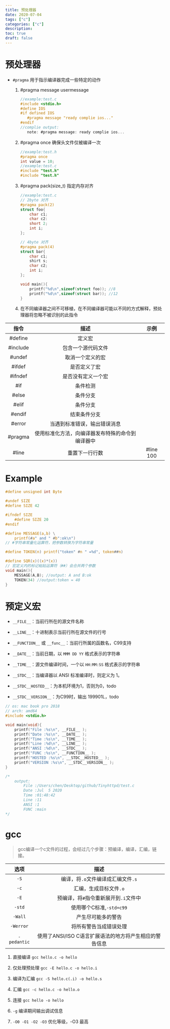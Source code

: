 ```yaml
---
title: 预处理器
date: 2020-07-04
tags: ["c"]
categories: ["c"]
description: 
toc: true
draft: false
---
```


# 预处理器

+ `#pragma` 用于指示编译器完成一些特定的动作

    1. #pragma message usermessage
         ```c
        //example:test.c
        #include <stdio.h>
        #define IOS
        #if defined IOS
            #pragma message "ready complie ios..."
        #endif
        //complie output:
            note: #pragma message: ready complie ios...
        ```

    2. #pragma once 确保头文件仅被编译一次
        ```c
        //example:test.h
        #pragma once
        int value = 10;
        //example:test.c
        #include "test.h"
        #include "test.h"
        ```

    3. #pragma pack(size_t) 指定内存对齐
        ```c
        //example:test.c
        // 2byte 对齐
        #pragma pack(2)
        struct foo{
            char c1;
            char c2:
            short 2;
            int i;
        };

        // 4byte 对齐
        #pragma pack(4)
        struct bar{
            char c1;
            shirt s;
            char c2;
            int i;
        };

        void main(){
            printf("%d\n",sizeof(struct foo)); //8
            printf("%d\n",sizeof(struct bar)); //12
        }
        ```

    4. 在不同编译器之间不可移植，在不同编译器可能以不同的方式解释，预处理器将忽略不被识别的此指令



指令|描述|示例
:-:|:-:|:-:
#define|定义宏|
#include|包含一个源代码文件
#undef|取消一个定义的宏
#ifdef|是否定义了宏
#ifndef|是否没有定义一个宏
#if|条件检测
#else|条件分支
#elif|条件分支
#endif|结束条件分支
#error|当遇到标准错误，输出错误消息
#pragma|使用标准化方法，向编译器发布特殊的命令到编译器中
#line|重置下一行行数|#line 100

<!--more-->


# Example
```c
#define unsigned int Byte

#undef SIZE
#define SIZE 42

#ifndef SIZE
    #define SIZE 20
#endif

#define MESSAGE(a,b) \
    printf(#a" and " #b":ok\n")
// #字符串常量化运算符，把参数转换为字符串常量

#define TOKEN(n) printf("token" #n " =%d", token##n)

#define SQR(x)((x)*(x))
// 宏定义内的标记粘贴运算符（##）会合并两个参数
void main(){
    MESSAGE(A,B); //output: A and B:ok
    TOKEN(34) //output:token = 40
}
```


# 预定义宏

+ `__FILE__`：当前行所在的源文件名称

+ `__LINE__`：十进制表示当前行所在源文件的行号

+ `__FUNCTION__` 或 `__func__`：当前行所属的函数名，C99支持

+ `__DATE__`：当前日期，以 `MMM DD YY` 格式表示的字符串

+ `__TIME__`：源文件编译时间，一个以 `HH:MM:SS` 格式表示的字符串

+ `__STDC__`：当编译器以 ANSI 标准编译时，则定义为 1。

+ `__STDC__HOSTED__`：为本机环境为1，否则为0，todo

+ `__STDC__VERSION__`：为C99时，输出 199901L，todo

```c
// os: mac book pro 2018
// arch: amd64
#include <stdio.h>

void main(void){
    printf("File :%s\n", __FILE__ );
    printf("Date :%s\n", __DATE__ );
    printf("Time :%s\n", __TIME__ );
    printf("Line :%d\n", __LINE__ );
    printf("ANSI :%d\n", __STDC__ );
    printf("FUNC :%s\n", __FUNCTION__ );
    printf("HOSTED :%s\n", __STDC__HOSTED__ );
    printf("VERSION :%s\n", __STDC__VERSION__ );
}

/*
    output: 
        File :/Users/chen/Desktop/github/Tinyhttpd/test.c
        Date :Jul  5 2020
        Time :01:48:42
        Line :11
        ANSI :1
        FUNC :main
*/
```

# gcc

> gcc编译一个c文件的过程，会经过几个步骤：预编译，编译，汇编，链接。

选项|描述
:-:|:-:
`-S`|编译，将`.o`文件编译成汇编文件`.s`
`-c`|汇编，生成目标文件`.o`
`-E`|预编译，将`#`指令重新展开到`.i`文件中
`-std`|使用哪个C标准,`-std=c99`
`-Wall`|产生尽可能多的警告
`-Werror`|将所有警告当成错误处理
`-pedantic`|使用了ANSI/ISO C语言扩展语法的地方将产生相应的警告信息

1. 直接编译 `gcc hello.c -o hello`

2. 仅处理预处理 `gcc -E hello.c -o hello.i`

3. 编译为汇编   `gcc -S hello.c(.i) -o hello.s`

4. 汇编 `gcc -c hello.c -o hello.o`

5. 连接 `gcc hello -o hello`

6. `-g` 编译期间输出调试信息

7. `-O0 -O1 -O2 -O3` 优化等级，-O3 最高